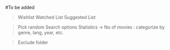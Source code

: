 #To be added
> Wishlist
> Watched List
> Suggested List

> Pick random
> Search options
> Statistics -> No of movies : categorize by genre, lang, year, etc.

> Exclude folder